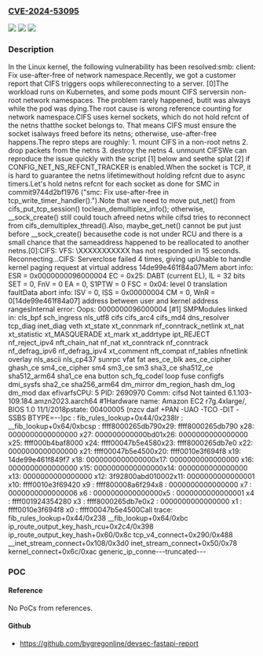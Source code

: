 ### [CVE-2024-53095](https://cve.mitre.org/cgi-bin/cvename.cgi?name=CVE-2024-53095)
![](https://img.shields.io/static/v1?label=Product&message=Linux&color=blue)
![](https://img.shields.io/static/v1?label=Version&message=26abe14379f8%3C%20e8c714941811%20&color=brighgreen)
![](https://img.shields.io/static/v1?label=Vulnerability&message=n%2Fa&color=brighgreen)

### Description

In the Linux kernel, the following vulnerability has been resolved:smb: client: Fix use-after-free of network namespace.Recently, we got a customer report that CIFS triggers oops whilereconnecting to a server.  [0]The workload runs on Kubernetes, and some pods mount CIFS serversin non-root network namespaces.  The problem rarely happened, butit was always while the pod was dying.The root cause is wrong reference counting for network namespace.CIFS uses kernel sockets, which do not hold refcnt of the netns thatthe socket belongs to.  That means CIFS must ensure the socket isalways freed before its netns; otherwise, use-after-free happens.The repro steps are roughly:  1. mount CIFS in a non-root netns  2. drop packets from the netns  3. destroy the netns  4. unmount CIFSWe can reproduce the issue quickly with the script [1] below and seethe splat [2] if CONFIG_NET_NS_REFCNT_TRACKER is enabled.When the socket is TCP, it is hard to guarantee the netns lifetimewithout holding refcnt due to async timers.Let's hold netns refcnt for each socket as done for SMC in commit9744d2bf1976 ("smc: Fix use-after-free in tcp_write_timer_handler().").Note that we need to move put_net() from cifs_put_tcp_session() toclean_demultiplex_info(); otherwise, __sock_create() still could touch afreed netns while cifsd tries to reconnect from cifs_demultiplex_thread().Also, maybe_get_net() cannot be put just before __sock_create() becausethe code is not under RCU and there is a small chance that the sameaddress happened to be reallocated to another netns.[0]:CIFS: VFS: \\XXXXXXXXXXX has not responded in 15 seconds. Reconnecting...CIFS: Serverclose failed 4 times, giving upUnable to handle kernel paging request at virtual address 14de99e461f84a07Mem abort info:  ESR = 0x0000000096000004  EC = 0x25: DABT (current EL), IL = 32 bits  SET = 0, FnV = 0  EA = 0, S1PTW = 0  FSC = 0x04: level 0 translation faultData abort info:  ISV = 0, ISS = 0x00000004  CM = 0, WnR = 0[14de99e461f84a07] address between user and kernel address rangesInternal error: Oops: 0000000096000004 [#1] SMPModules linked in: cls_bpf sch_ingress nls_utf8 cifs cifs_arc4 cifs_md4 dns_resolver tcp_diag inet_diag veth xt_state xt_connmark nf_conntrack_netlink xt_nat xt_statistic xt_MASQUERADE xt_mark xt_addrtype ipt_REJECT nf_reject_ipv4 nft_chain_nat nf_nat xt_conntrack nf_conntrack nf_defrag_ipv6 nf_defrag_ipv4 xt_comment nft_compat nf_tables nfnetlink overlay nls_ascii nls_cp437 sunrpc vfat fat aes_ce_blk aes_ce_cipher ghash_ce sm4_ce_cipher sm4 sm3_ce sm3 sha3_ce sha512_ce sha512_arm64 sha1_ce ena button sch_fq_codel loop fuse configfs dmi_sysfs sha2_ce sha256_arm64 dm_mirror dm_region_hash dm_log dm_mod dax efivarfsCPU: 5 PID: 2690970 Comm: cifsd Not tainted 6.1.103-109.184.amzn2023.aarch64 #1Hardware name: Amazon EC2 r7g.4xlarge/, BIOS 1.0 11/1/2018pstate: 00400005 (nzcv daif +PAN -UAO -TCO -DIT -SSBS BTYPE=--)pc : fib_rules_lookup+0x44/0x238lr : __fib_lookup+0x64/0xbcsp : ffff8000265db790x29: ffff8000265db790 x28: 0000000000000000 x27: 000000000000bd01x26: 0000000000000000 x25: ffff000b4baf8000 x24: ffff00047b5e4580x23: ffff8000265db7e0 x22: 0000000000000000 x21: ffff00047b5e4500x20: ffff0010e3f694f8 x19: 14de99e461f849f7 x18: 0000000000000000x17: 0000000000000000 x16: 0000000000000000 x15: 0000000000000000x14: 0000000000000000 x13: 0000000000000000 x12: 3f92800abd010002x11: 0000000000000001 x10: ffff0010e3f69420 x9 : ffff800008a6f294x8 : 0000000000000000 x7 : 0000000000000006 x6 : 0000000000000000x5 : 0000000000000001 x4 : ffff001924354280 x3 : ffff8000265db7e0x2 : 0000000000000000 x1 : ffff0010e3f694f8 x0 : ffff00047b5e4500Call trace: fib_rules_lookup+0x44/0x238 __fib_lookup+0x64/0xbc ip_route_output_key_hash_rcu+0x2c4/0x398 ip_route_output_key_hash+0x60/0x8c tcp_v4_connect+0x290/0x488 __inet_stream_connect+0x108/0x3d0 inet_stream_connect+0x50/0x78 kernel_connect+0x6c/0xac generic_ip_conne---truncated---

### POC

#### Reference
No PoCs from references.

#### Github
- https://github.com/bygregonline/devsec-fastapi-report

